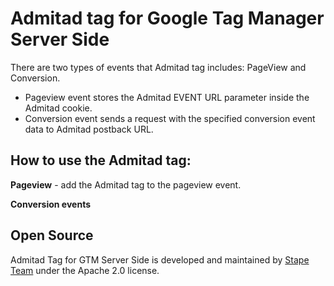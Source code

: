 # Admitad tag for Google Tag Manager Server Side

There are two types of events that Admitad tag includes: PageView and Conversion.

- Pageview event stores the Admitad EVENT URL parameter inside the Admitad cookie.
- Conversion event sends a request with the specified conversion event data to Admitad postback URL.

## How to use the Admitad tag:

**Pageview** - add the Admitad tag to the pageview event.

**Conversion events** 


## Open Source

Admitad Tag for GTM Server Side is developed and maintained by [Stape Team](https://stape.io/) under the Apache 2.0 license.

